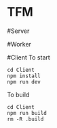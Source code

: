 # TFM

#Server

#Worker

#Client
To start
```
cd Client
npm install
npm run dev
```
To build
```
cd Client
npm run build
rm -R .build
```